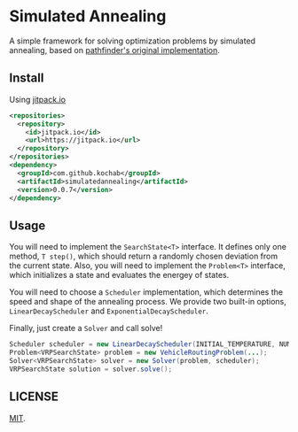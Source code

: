 # Simulated Annealing

A simple framework for solving optimization problems by simulated annealing, based on [pathfinder's original implementation](https://github.com/csse497/pathfinder-routing).

## Install

Using [jitpack.io](https://jitpack.io/#kochab/simulatedannealing)

```xml
<repositories>
  <repository>
    <id>jitpack.io</id>
    <url>https://jitpack.io</url>
  </repository>
</repositories>
<dependency>
  <groupId>com.github.kochab</groupId>
  <artifactId>simulatedannealing</artifactId>
  <version>0.0.7</version>
</dependency>
```

## Usage
You will need to implement the `SearchState<T>` interface. It defines only one method, `T step()`, which should return a randomly chosen deviation from the current state. Also, you will need to implement the `Problem<T>` interface, which initializes a state and evaluates the energey of states.

You will need to choose a `Scheduler` implementation, which determines the speed and shape of the annealing process. We provide two built-in options, `LinearDecayScheduler` and `ExponentialDecayScheduler`.

Finally, just create a `Solver` and call solve!

```java
Scheduler scheduler = new LinearDecayScheduler(INITIAL_TEMPERATURE, NUMBER_OF_STEPS);
Problem<VRPSearchState> problem = new VehicleRoutingProblem(...);
Solver<VRPSearchState> solver = new Solver(problem, scheduler);
VRPSearchState solution = solver.solve();
```

## LICENSE

[MIT](https://raw.githubusercontent.com/kochab/simulatedannealing/master/LICENSE).
